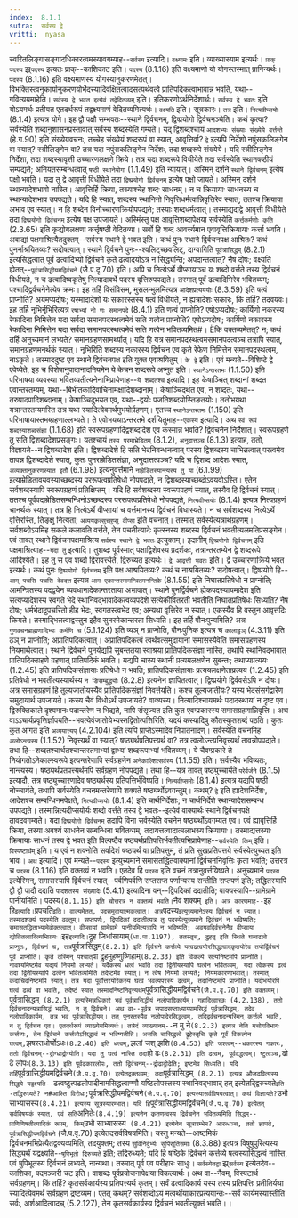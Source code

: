 ```yaml
---
index:  8.1.1
sutra:  सर्वस्य द्वे
vritti:  nyasa
---
```


स्वरितलिङ्गासङ्गादधिकारत्वमस्यावगम्याह--`सर्वस्य` इत्यादि। `वक्ष्यामः` इति। व्याख्यास्याम इत्यर्थः। `प्राक् पदस्य` झ्र्`पदस्य` इत्यतः प्राक्--काशिकाट इति। `पदस्य` (8.1.16) इति वक्ष्यमाणो यो योगस्तस्मात् प्रागिन्यर्थः। `पदस्य` (8.1.16) इति वक्ष्यमाणस्य योगस्यानुकरणमेतत्। विभक्तिस्त्वनुकार्यानुकरणयोर्भेदस्यादिवक्षितत्वादसत्यर्थवत्वे प्रातिपदिकत्वाभावान्न भवति, यथा--गवित्ययमाहेति। `सर्वस्य द्वे भवत इत्येवं तद्वेदितव्यम्` इति। इतिकरणोऽर्थनिर्देशार्थः। `सर्वस्य द्वे भवतः` इति योऽयमर्थः प्रतीयत एतदर्थरूपं तद्वक्ष्यमाणं वेदितव्यमित्यर्थः।
`वक्ष्यति` इति। सूत्रकारः। `तत्र` इति। `नित्यवीप्सयोः` (8.1.4) इत्यत्र योगे। इह द्वौ पक्षौ सम्भवतः--स्थाने द्विर्वचनम्, द्विष्प्रयोगो द्विर्वचनञ्चेति। कथं कृत्वा? सर्वस्येति शब्दानुशासनप्रस्तावात् सर्वस्य शब्दस्येति गम्यते। यद् द्विशब्दश्चायं `आदशभ्यः संख्याः संख्येये वर्त्तन्ते` (हे.ग.90) इति संख्येयवचनः, तच्चेह संख्येयं शब्दरूपं वा स्यात्, आवृत्तिर्वा? `द्वे` इत्यपि निर्देशो नपुंसकलिङ्गेन वा स्यात्? स्त्रीलिङ्गेन वा? तत्र यदा नपुंसकलिङ्गेन निर्देशः, तदा शब्दरूपे संख्येये। यदि स्त्रीलिङ्गेन निर्देशा, तदा शब्दस्यावृत्ती उच्चारणलक्षणे क्रिये। तत्र यदा शब्दरूपे विधीयेते तदा सर्वस्येति स्थानषष्ठीयं सम्पद्यते; अनियतसम्बन्धत्वात् `षष्ठी स्थानेयोगा` (1.1.49) इति न्यायात्। अस्मिन् दर्शने `स्थाने द्विर्वचनम्` इत्येष पक्षो भवति। यदा तु द्वे आवृत्ती विधीयेते तदा `द्विष्प्रयोगो द्विर्वचनम्` इत्येष पक्षो जायते। अस्मिन् दर्शने स्थान्यादेशभावो नास्ति। आवृत्तिर्हि क्रिया, तस्याश्चेह शब्दः साधनम्। न च क्रियायाः साधनस्य च स्थान्यादेशभाव उपपद्यते। यदि हि स्यात्, शब्दस्य स्थानिनो निवृत्तिधर्मत्वान्निवृत्तिरेव स्यात्; ततश्च क्रियाया अभाव एव स्यात्। न हि शब्देन विनोच्चारणक्रियोपपद्यते; तस्याः शब्दधर्मत्वात्। तस्माद्यदाद्वे आवृत्ती विधीयेते तदा `द्विष्प्रयोगो द्विर्वचनम्` इत्येष पक्ष उपजायते। अस्मिंस्तु पक्ष आवृ़त्तिशब्दापेक्षया सर्वस्येति `कर्त्तृकर्मणोः कृति` (2.3.65) इति कृद्योगलक्षणा कर्त्तृषष्ठी वेदितव्या। सर्वो हि शब्द आवर्त्त्यमान एवावृत्तिक्रियायाः कर्त्ता भवति। अवाद्यां पक्षमाश्रित्यैतदुक्तम्--सर्वस्य स्थाने द्वे भवत इति।
कथं पुनः स्थाने द्विर्वचनपक्ष आश्रितः? कथं पुनर्नाश्रयितव्यः? सदोषत्वात्। स्थाने द्विर्वचने पुनः--श्वलिट्च्छवलिट्, दाग्वागिति `पूर्वत्रासिद्धम्` (8.2.1) इत्यसिद्धत्वात् पूर्वं ढत्वादिभ्यो द्विर्वचने कृते ढत्वादयोऽत्र न सिद्ध्यन्ति; अपदान्तत्वात्? नैष दोषः; वक्ष्यति ह्येतत्--`पूर्वत्रासिद्धीयमद्विर्वचने` (जै.प.दृ.70) इति। अपि च नित्येऽर्थे वीप्सायाञ्च यः शब्दो वर्त्तते तस्य द्विर्वचनं विधीयते, न च ढत्वादिष्वकृतेषु नित्यादावर्थे पदस्य वृत्तिरुपपद्यते। तस्मात् पूर्वं ढत्वादिभिरेव भवितव्यम्; पश्चाद्द्विर्वचनेनेत्येष क्रमः। इह तर्हि विसंविसम्, मुसलम्भुलमित्यत्र `आदेशप्रत्यययोः` (8.3.59) इति षत्वं प्राप्नोति? अयमप्यदोषः; यस्मादादेशो यः सकारस्तस्य षत्वं विधीयते, न ह्यत्रादेशः सकारः, किं तर्हि? तदवयवः। इह तर्हि नृभिर्नृभिरित्यत्र `रषाभ्यां नो णः समानपदे` (8.4.1) इति णत्वं प्राप्नोति? एषोऽप्यदोषः; कार्यिणो नकरस्य रेफादिना निमित्तेन यदा सर्वदा समानपदस्थत्वमेवं सति णत्वेन प्राप्नोति? एषोऽप्यदोषः; कार्यिणो नकारस्य रेफादिना निमित्तेन यदा सर्वदा समानपदस्थत्वमेवं सति णत्वेन भवितव्यमित#। Ëकि वक्तव्यमेतत्? न; कथं तर्हि अनुच्यमानं लभ्यते? समानग्रहणसामर्थ्यात्। यदि हि यत्र समानपदस्थत्वमसमानपदत्वञ्च तत्रापि स्यात्, समानग्रहणमनर्थकं स्यात्। नृभिरिति शब्दस्य नकारस्य द्विर्वचन एव कृते रेफेण निमित्तेन समानपदस्थत्वम्, नाऽकृते। तस्माददुष्ट एव स्थाने द्विर्वचनपक्ष इति युक्त एवाश्रयितुम्। `के द्वे` इति। एवं मन्यते--विशिष्टे द्वे एवेष्येते, इह च विशेषानुपादानादनियमेन ये केचन शब्दरूपे अप्नुत इति। `स्थानेऽन्तरतमः` (1.1.50) इति परिभाषया व्यवस्था भवितव्यतीत्यनेनाभिप्रायेणाह--`ये शब्दतश्च` इत्यादि। इह केषाञ्चित् शब्दानां शब्दत एवान्तरतम्यम्, यथा--बिभीतकादिवाचिनामक्षादिशब्दानाम्। केषाञ्चिदर्थत एव, न शब्दतः, यथा--तरुपादपादिशब्दानाम्। केषाञ्चिदुभयत एव, यथा--द्वयोः पजतिशब्दयोस्तिङतयोः। ततोभयथा यत्रान्तरतम्यमस्ति तत्र यथा स्यादित्येवमर्थमुभयोर्ग्रहणम्। एतच्च `स्थानेऽन्तरतमः` (1.150) इति परिभाषायास्तमब्ग्रहणाल्लभ्यते। ते एवोभयथाऽन्तरतमे दर्शयितुमाह--`एकस्य` इत्यादि। अथ `स्वं रूपं शब्दस्याशब्दसंज्ञा` (1.1.68) इति स्वरूपग्रहणाद्द्विशब्दादेश एव कस्मान्न भवति? द्विर्वचनेन निर्देशात्। स्वरूपग्रहणे तु सति द्विशब्दादेशप्रसङ्गः। यतश्चायं `तस्य परमाभ्रेडितम्` (8.1.2), `अनुदात्तञ्च` (8.1.3) इत्याह, ततो, विज्ञायते--न द्विशब्दादेश इति। द्विशब्दादेशे हि सति भेदनिबन्धनत्वात् परस्य द्विशब्दस्य चाभिन्नत्वात् परत्वमेव तावन्न द्विशब्दादेशे स्यात्, कुतः पुनराम्रेडितसंज्ञा, अनुदात्तत्वञ्च? यदि च द्विशब्द आदेशः स्यात्, `अव्यक्तानुकरणस्यात इतौ` (6.1.98) इत्यनुवर्त्तमाने `नाम्रेडितस्यान्त्यस्य तु या` (6.1.99) इत्याम्रेडितावयवस्याच्छब्दस्य पररूपत्वप्रतिषेधो नोपपद्यते, न द्विशब्दस्याच्छब्दोऽवयवोऽस्ति। एतेन सर्वशब्दस्यापि स्वरूपग्रहणं प्रतिक्षिप्तम्। यदि हि सर्वशब्दस्य स्वरूपग्रहणं स्यात्, तस्यैव हि द्विर्वचनं स्यात्। ततश्च पूर्ववदाम्रेडितसम्बन्धिनोऽच्छब्दस्य पररूपत्वप्रतिषेधो नोपपद्यते, `नित्यवीप्सयोः` (8.1.4) इत्यत्र नित्यग्रहणं चानर्थकं स्यात्। तत्र हि नित्येऽर्थे वीप्सायां च वर्त्तमानस्य द्विर्वचनं विधास्यते। न च सर्वशब्दस्य नित्येऽर्थे वृत्तिरस्ति, तिङ्क्षु नित्यता; `अव्ययकृत्सुच्सुप्सु वीप्सा` इति वचनात्। तस्मात् सर्वस्येत्यत्रार्थग्रहणम्। सर्वशब्दोऽयमिह सकले कलावति वर्त्तते, तेन पचतीत्यादेः कृत्स्नस्य शब्दस्य द्विर्वचनं भवतीत्यलमतिप्रसङ्गेन। एवं तावत् स्थाने द्विर्वचनपक्षमाश्रित्य `सर्वस्य स्थाने द्वे भवतः` इत्युक्तम्।
इदानीम् `द्विष्प्रयोगो द्विर्वचनम्` इति पक्षमाश्रित्याह--`यदा तु` इत्यादि। तुशब्दः पूर्वस्मात् पक्षाद्विशेवस्य प्रदर्शकः, तत्रान्तरतम्येन द्वे शब्दरूपे आदिश्येते। इह तु स एव शब्दो द्विरावर्त्त्यते, द्विरुच्यत इत्यर्थः। `द्वे आवृत्ती भवतः` इति। द्वे उच्चारणाक्रिये भवत इत्यर्थः। कथं पुनः `द्विष्प्रयोगो द्विर्वचनम्` इति पक्ष आश्रयितव्यः? कथं च नाश्रयितव्यः? सदोषत्वात्। द्विष्प्रयोगे हि--`आम् पचसि पचसि देवदत्त` इत्यत्र `आम एकान्तरमामन्त्रितमनन्तिके` (8.1.55) इति निघातप्रतिषेधो न प्राप्नोति; आमन्त्रितस्य पदद्वयेन व्यवधानादेकान्तरताया अभावात्। स्थाने पुनर्द्विर्वचने ह्येकपदस्यायमादेश इति सत्यप्यादेशस्य स्वगते भेदे स्थानिवद्भावादेकत्वव्यपदेशे सत्येकीवितरती भवतीति निघातप्रतिषेधः सिध्यति? नैष दोषः; धर्मभेदादुपचरितो हीह भेदः, स्वगतस्त्वभेद एव; अन्यथा वृत्तिरेव न स्यात्। एकस्यैव हि वस्तुन आवृत्तदिः क्रियते। तस्माद्भिन्नत्वाद्वस्तुन इहैव सुनरमेकान्तरता सिध्यति। इह तर्हि पौनःपुन्यमिति? अत्र `गुणवचनब्राह्मणादिभ्यः कर्मणि च` (5.1.124) इति ष्यञ् न प्राप्नोति, पौनःपुनिक इत्यत्र च `कालाट्ठञ्` (4.3.11) इति ठञ् न प्राप्नोति; अप्रातिपदिकत्वात्। अप्रातिपदिकत्वं त्वर्थवत्समुदायानां समासस्यैवेति समासग्रहणस्य नियमार्थत्वात्। स्थाने द्विर्वचने पुनर्यद्यपि सुबन्ततया स्वाश्रया प्रातिपदिकसंज्ञा नास्ति, तथापि स्थानिवद्भावात् प्रातिपदिकग्रहणे ग्रहणात् प्रातिपदिकं भवति। यद्यपि चास्य स्थानी प्रत्ययलक्षणेन सुबन्तः; तथाप्यप्रत्ययः (1.2.45) इति प्रातिपदिकसंज्ञायाः प्रतिषेधो न भवति; प्रातिपदिकसंज्ञायाः प्रत्ययलक्षणेताप्रत्यय (1.2.45) इति प्रतिषेधो न भवतीत्यस्यार्थस्य `न ङिसम्बुद्ध्योः` (8.2.8) इत्यनेन ज्ञापितत्वात्। द्विष्प्रयोगे द्विर्ववसेऽपि न दोषः। अत्र समासग्रहणं हि तुल्यजातोयस्यैव प्रातिपदिकसंज्ञां निवर्त्तयति। कश्च तुल्यजातीयः? यस्य भेदसंसर्गद्वारेण समुदायार्थ उपजायते। कस्य चैवं विधोऽर्थं उपजायते? वाक्यस्य। नित्यादिश्चायमर्थः पदादस्थायां न दृष्ट एव। द्विरुक्तिकाले दृश्यमानः पदान्तरेण न भिद्यते, नापि संसृज्यत इति कुत एवम्प्रकारस्य समासग्रहणान्निवृत्तिः। अथ वाऽऽचार्यप्रवृत्तिर्ज्ञापयति--भवत्येवंजातोयेभ्यस्तद्वितोत्पत्तिरिति, यदयं कस्यादिषु कौतस्कुतशब्दं पठति। कुतः कुत आगत इति `अव्ययात्त्यप्` (4.2.104) इति त्यपि प्राप्तेऽस्मादेव निपातनादण्।
सर्वस्येति वचनमिह `अलोऽन्त्यस्य` (1.1.52) निवृत्त्यर्थं वा स्यात्? षष्ठ्यर्थप्रतिपत्त्यर्थ वा? तत्र त्वलोऽन्त्यनिवृत्त्यर्थं तावन्नोपपद्यते। तथा हि--शब्दतश्चार्थतश्चान्तरतमाभ्यां द्वाभ्यां शब्दरूपाभ्यां भवितव्यम्। ये चैवम्प्रकारे ते नियोगतोऽनेकाल्स्वरूपे इत्यन्तरेणापि सर्वग्रहणेन `अनेकाल्शित्सर्वस्य` (1.1.55) इति। सर्वस्यैव भविष्यतः, नान्त्यस्य। षष्ठ्यर्थप्रतपत्त्यर्थमपि सर्वग्रहणं नोपपद्यते। तथा हि--यत्र तावत् षष्ठ्युच्चार्यते `परेर्वर्जने` (8.1.5) इत्यादौ, तत्र षष्ठ्युच्चारणादेव षष्ठ्यर्थस्य प्रतिपत्तिर्भविष्यति। `नित्यवीप्समोः` (8.1.4) इत्यत्र यद्यपि षष्ठी नोच्चार्यते, तथापि सर्वस्येति वचनमन्तरेणापि शक्यते षष्ठ्यर्थोऽवगन्तुम्। कथम्? `द्वे` इति ह्यादेशनिर्देशः, आदेशश्च सम्बन्धिनमपेक्षते, `नित्यवीप्सयोः` (8.1.4) इति चार्थनिर्देशाः; न चार्थनिर्देशे स्थान्यादेशसम्बन्ध उपपद्यते। तस्मान्नित्यदीप्सयोर्यः शब्दो वर्त्तते तस्य द्वे भवतः--इत्येवं वाक्यार्थः स्थाने द्विर्वचनपक्षे तावदवगम्यते। यदा `द्विष्प्रयोगो द्विर्वचनम्` तदापि विना सर्वस्येति वचनेन षष्ठ्यर्थोऽवगम्यत एव। एवं ह्यावृत्तिर्हि क्रिया, तस्या अवश्यं साधनेन सम्बन्धिना भवितव्यम्; तदायत्तत्वादात्मलाभस्य क्रियायाः। तस्माद्यत्तस्याः क्रियायाः साधनं तस्य द्वे भवत इति विल्पष्टैव षष्ठ्यर्थप्रतिपत्तिर्भवतीत्यभिप्रायेणाह--`सर्वस्येति किम्` इति। `विस्पष्टार्थम्` इति। य एवं न शक्नोति सर्वादेशं षष्ठ्यर्थं वा प्रतिपत्तुम्, तं प्रति सुखप्रतिपत्तये सर्वस्येत्युच्यत इति भावः।
`अथ` इत्यादि। एवं मन्यते--`पदस्य` इत्युच्यमाने समासतद्धितवाक्यानां द्विर्वचननिवृत्तिः कृता भवति; उत्तरत्र च `पदस्य` (8.1.16) इति वक्तव्यं न भवति। एतदेव हि `पदस्य` इति वचनं तत्रानुवर्त्तयिष्यते। अनुच्यमाने `पदस्य` इत्येस्मिन्, समासस्यापि द्विर्वचनं स्यात्--पर्वणिपर्वणि सप्तसप्त पर्णान्यस्य सन्तीति सप्तपर्ण इति; तद्धितस्यापि द्वौ द्वौ पादौ ददाति `पादशतस्य संख्यादेः` (5.4.1) इत्यादिना वन्--द्विपदिकां ददातीति; वाक्यस्यापि--ग्रामेग्रामे पानीयमिति। पदस्य` (8.1.16) इति चोत्तरत्र न वक्तव्यं भवति। `नैवं शक्यम्` इति। अत्र कारणमाह--`इह हि` इत्यादि। `प्रपचति` इति। वाक्यमेतत्, पदसमुदायात्मकत्वात्। अत्र `पदस्य` इत्युच्यमानेऽस्य द्विर्वचनं न स्यात्। तस्मादशक्यं पदस्येति वक्तुम्। सप्तपर्णः, द्विपदिकां ददातीत्यत्र तु पदस्येत्युच्यमाने द्विर्वचनं न भविष्यति; समासतद्धिताभ्यामेवोक्तत्वात्। वीप्सायां ग्रामेग्रामे पानीयमित्यत्रापि न भविष्यति; अवयवद्विर्वचनेनैव वीप्साया द्योतितत्वादित्यभिप्रायः।
`इह` इत्यादि। `द्रूह जिधांसायाम्` (धा.पा.1197), ततस्तृच्, द्रुहतृ इति स्थिते घत्वढत्वे प्राप्नुतः, द्विर्वचनं च, तत्र `पूर्वत्रासिद्धम्` (8.2.1) इति द्विर्वचने कर्त्तव्ये यत्वढत्वयोरसिद्धत्वादकृतयोरेव तयोर्द्विर्वचनं पूर्वं प्राप्नोति। कृते तस्मिन् पश्चात् `वा द्रुहमुहष्णुष्णिहाम्` (8.2.33) इति विकल्पे सत्यनिष्टमपि प्राप्नोति। नावश्यमिष्टमेव यद्ययं नियमो लभ्यते। यदैकस्य धत्वं भवति तदा द्वितीयस्यापि घत्वेन भवितव्यम्, यदा त्वेकस्य ढत्वं तदा द्वितीयस्यापि ढत्वेन भवितव्यमिति तदेष्टमेव स्यात्। न त्वेष नियमो लभ्यते; नियमकारणाभवात्। तस्मात् कदाचिदनिष्टमपि स्यात्। तत्र यदा पूर्वोत्तरयोरेकस्य घत्वं भवत्यपरस्य ढत्वम्, तदानिष्टमपि प्राप्नोति। यदोभयोरपि घत्वं ढत्वं वा भवति, तदेष्टं स्यात् तस्मादनिष्टनिवृत्त्यर्थम् `पूर्वत्रासिद्धीयमद्विर्वचने` (जै.प.वृ.70) इति वक्तव्यम्। `पूर्वत्रासिद्धम्` (8.2.1) इत्यस्मिन्नधिकारे भवं पूर्वत्रासिद्धीयं नलोपादिकार्यम्। गहादित्वाच्छः (4.2.138), ततो द्विर्वचनादन्यत्रासिद्धं भवति, न तु द्विर्वचने।
अथ वा--पूर्वत्र सपादसप्ताध्याय्यामसिद्धं पूर्वत्रासिद्धम्, तदेव नलोपादिकार्यम्, तत्र भवं पूर्वत्रासिद्धीयम्। तत् पुनस्तस्यैव नलोपादेरसिद्धत्वम्, तद्द्विर्वचनादन्यस्मिन् कर्त्तव्ये भवति, न तु द्विर्वचन एव। एतदर्थरूपं व्याख्येयमित्यर्थः। तत्रेदं व्याख्यानम्--`न मु ने` (8.2.3) इत्यत्र नेति यचोगविभागः कर्त्तव्यः, तेन द्विर्वचने कर्त्तव्येऽसिद्धत्वं न भविष्यतीति। असति चासिद्धत्वे द्रूहेस्तृचि कृते पूर्वं विकल्पेन घत्वम्, `झषस्तधोर्घोऽधः` (8.2.40) इति धत्वम्, `झलां जश् झशि` (8.4.53) इति जश्त्वम्--धकारस्य गकारः, ततो द्विर्वचनम्--द्रोग्धाद्रोग्योति। यदा तु घत्वं नास्ति तदा `हो ढः` (8.2.31) इति ढत्वम्, पूर्ववद्धत्वम्। ष्टुत्वञ्च, `ढो ढे लोपः` (8.3.13) इति पूर्वढकारलोपः, ततो द्विर्वचनम्--द्रोढाद्रोढेति; इष्टमेव सिध्यति। यदि तर्हि `पूर्वत्रासिद्धीयमद्विर्वचने` (जै.प.वृ.70) इत्येतद्वक्तव्यम्; तदा `पूर्वत्रासिद्धम्` (8.2.1) इत्यत्र औजढवित्यस्य सिद्धये यद्वक्ष्यति--`ढत्वष्टुत्पढलोपादीनामसिद्धत्वाण्णौ यष्टिलोपस्तस्य स्थानिवद्भावाद् हत् इत्येतद्द्विरुच्यते` इति--तद्धिरुध्यते? न#आस्ति विरोधः; `पूर्वत्रासिद्धीयमद्विर्वचने` (जै.प.वृ.70) इत्यस्यासर्वविषयत्वात्। कथं विज्ञायते? `उभौ साभ्यासस्य` (8.4.21) इत्यस्य सूत्रस्यारम्भात्। यदि हि `पूर्वत्रासिद्धीयमद्विर्वचने` (जै.प.वृ.70) इत्येतत् सर्वविषयकं स्यात्, एवं सति `अनितेः` (8.4.19) इत्यनेन कृतणत्वस्य द्विर्वचनेन भवितव्यमिति सिद्धम्--प्राणिणिषतीत्यादिकं रूपम्, किम् `उभौ साभ्यासस्य` (8.4.21) इत्येनेन सूत्रारम्भेम? आरब्धञ्च, ततो ज्ञापते, पूर्वत्रासिद्धीयमद्विर्वचने` (जै.प.वृ.70) इत्येतदसर्वविषयमिति।
यस्तु मन्यते--आष्टमिकं द्विर्वचनमभिप्रेत्यैतद्वक्यव्यमिति, तदयुक्तम्; तस्य `सुविनिर्दुर्भ्यः सुपिसूतिसमाः` (8.3.88) इत्यत्र विषुषुपुरित्यस्य सिद्ध्यर्थं यद्वक्ष्यति--`षुपिभूतो द्विरुच्यते` इति; तद्विरुध्यते; यदि हि षष्ठिके द्विर्वचने कर्त्तव्ये षत्वस्यासिद्धत्वं नास्ति, एवं षुपिभूतस्य द्विर्वचनं लभ्यते, नान्यथा। तस्मात् पूर्व एव परीहारः साधुः।
`सर्वस्येतद्वा` झ्र्`सर्वस्य` इत्येतदेव--काशिका, पदमञ्जरी चट इति। वाशब्दः पूर्वप्रयोजनापेक्षया विकल्पार्थः। अथ वा--नैवम्, विस्पटार्थ सर्वग्रहणम्। किं तर्हि? कृतसर्वकार्यस्य प्रतिपत्त्यर्थ कृतम्। सर्वं ढत्वादिकार्य यस्य तस्य प्रतिपत्तिः प्रतीतिर्यथा स्यादित्येवमर्थं सर्वग्रहणं द्रष्टव्यम। एतत् कथम्? सर्वशब्दोऽयं मत्वर्थीयाकारप्रत्ययान्तः--सर्वं कार्यमस्यास्तीति सर्वः, अर्शआदित्वादच् (5.2.127), तेन कृतसर्वकार्यस्य द्विर्वचनं भवतीत्युक्तं भवति।।

